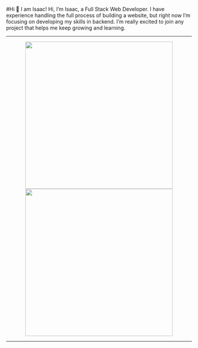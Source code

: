 #Hi 👋 I am Isaac! 
Hi, I’m Isaac, a Full Stack Web Developer. I have experience handling the full process of building a website, but right now I’m focusing on developing my skills in backend. I’m really excited to join any project that helps me keep growing and learning.

---

<p align="center">
  <img src="https://github-readme-stats.vercel.app/api?username=IsF-Alf&show_icons=true&theme=dark" width="400">
  <img src="https://github-readme-streak-stats.herokuapp.com?user=IsF-Alf&theme=dark&hide_border=true" width="400">
</p>

---
